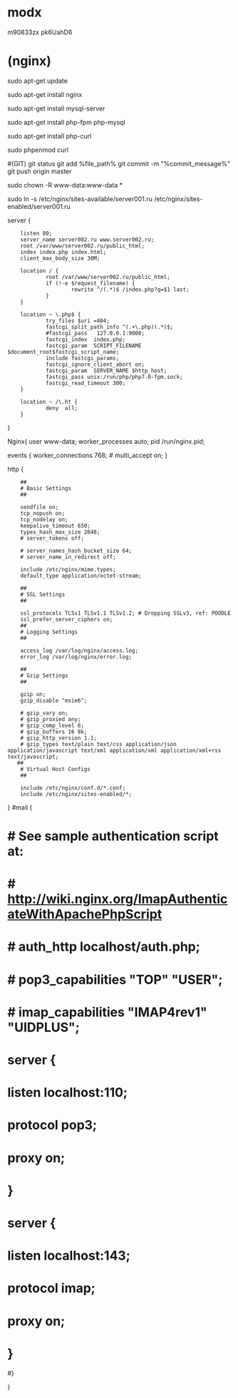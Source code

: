 # modx

m90833zx
pk6UahD6
# (nginx)
sudo apt-get update<p>
sudo apt-get install nginx<p>
sudo apt-get install mysql-server<p>
sudo apt-get install php-fpm php-mysql<p>
sudo apt-get install php-curl<p>
sudo phpenmod curl<p>
#(GIT)
        git status
        git add %file_path%
        git commit -m "%commit_message%"
        git push origin master
        

sudo chown -R www-data:www-data *<p>
sudo ln -s /etc/nginx/sites-available/server001.ru /etc/nginx/sites-enabled/server001.ru<p>
server {
        
        listen 80;
        server_name server002.ru www.server002.ru;
        root /var/www/server002.ru/public_html;
        index index.php index.html;
        client_max_body_size 30M;
        
        location / {
                root /var/www/server002.ru/public_html;
                if (!-e $request_filename) {
                        rewrite ^/(.*)$ /index.php?q=$1 last;
                }
        }

        location ~ \.php$ {
                try_files $uri =404;
                fastcgi_split_path_info ^(.+\.php)(.*)$;
                #fastcgi_pass   127.0.0.1:9000;
                fastcgi_index  index.php;
                fastcgi_param  SCRIPT_FILENAME  $document_root$fastcgi_script_name;
                include fastcgi_params;
                fastcgi_ignore_client_abort on;
                fastcgi_param  SERVER_NAME $http_host;
                fastcgi_pass unix:/run/php/php7.0-fpm.sock;
                fastcgi_read_timeout 300;
        }

        location ~ /\.ht {
                deny  all;
        }
}

Nginx{
user www-data;
worker_processes auto;
pid /run/nginx.pid;

events {
        worker_connections 768;
        # multi_accept on;
}

http {

        ##
        # Basic Settings
        ##

        sendfile on;
        tcp_nopush on;
        tcp_nodelay on;
        keepalive_timeout 650;
        types_hash_max_size 2048;
        # server_tokens off;

        # server_names_hash_bucket_size 64;
        # server_name_in_redirect off;

        include /etc/nginx/mime.types;
        default_type application/octet-stream;

        ##
        # SSL Settings
        ##

        ssl_protocols TLSv1 TLSv1.1 TLSv1.2; # Dropping SSLv3, ref: POODLE
        ssl_prefer_server_ciphers on;
        ##
        # Logging Settings
        ##

        access_log /var/log/nginx/access.log;
        error_log /var/log/nginx/error.log;

        ##
        # Gzip Settings
        ##

        gzip on;
        gzip_disable "msie6";

        # gzip_vary on;
        # gzip_proxied any;
        # gzip_comp_level 6;
        # gzip_buffers 16 8k;
        # gzip_http_version 1.1;
        # gzip_types text/plain text/css application/json application/javascript text/xml application/xml application/xml+rss text/javascript;
       ##
        # Virtual Host Configs
        ##

        include /etc/nginx/conf.d/*.conf;
        include /etc/nginx/sites-enabled/*;
}
#mail {
#       # See sample authentication script at:
#       # http://wiki.nginx.org/ImapAuthenticateWithApachePhpScript
#
#       # auth_http localhost/auth.php;
#       # pop3_capabilities "TOP" "USER";
#       # imap_capabilities "IMAP4rev1" "UIDPLUS";
#
#       server {
#               listen     localhost:110;
#               protocol   pop3;
#               proxy      on;
#       }
#
#       server {
#               listen     localhost:143;
#               protocol   imap;
#               proxy      on;
#       }
#}




}

